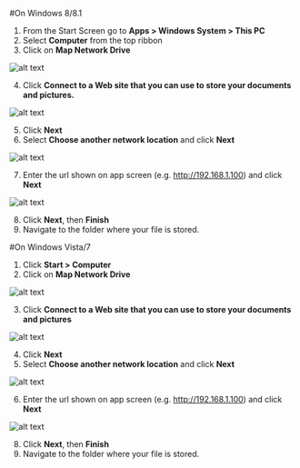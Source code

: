 #On Windows 8/8.1
1. From the Start Screen go to **Apps > Windows System > This PC**
2. Select **Computer** from the top ribbon
3. Click on **Map Network Drive**

![alt text](http://www2.le.ac.uk/offices/itservices/ithelp/images/my-computer/files-and-security/my-files/webdav/Mapnetworkdrive.jpg "8 Mapnetworkdrive")

4. Click **Connect to a Web site that you can use to store your documents and pictures.**

![alt text](http://www2.le.ac.uk/offices/itservices/ithelp/images/my-computer/files-and-security/my-files/webdav/ConnecttoWebsite.jpg "8 ConnecttoWebsite")

5. Click **Next**
6. Select **Choose another network location** and click **Next**

![alt text](http://www2.le.ac.uk/offices/itservices/ithelp/images/my-computer/files-and-security/my-files/webdav/Customnetworklocation.jpg "8 Customnetworklocation")

7. Enter the url shown on app screen (e.g. http://192.168.1.100) and click **Next**

![alt text](http://www2.le.ac.uk/offices/itservices/ithelp/images/my-computer/files-and-security/my-files/webdav/Websitelocationspecify.jpg "8 Websitelocationspecify")

8. Click **Next**, then **Finish**
9. Navigate to the folder where your file is stored.

#On Windows Vista/7
1. Click **Start > Computer**
2. Click on **Map Network Drive**

![alt text](http://www2.le.ac.uk/offices/itservices/ithelp/images/my-computer/files-and-security/my-files/webdav/computer.JPG "7 computer")

3. Click **Connect to a Web site that you can use to store your documents and pictures**

![alt text](http://www2.le.ac.uk/offices/itservices/ithelp/images/my-computer/files-and-security/my-files/webdav/network%20folder%20to%20map.JPG "7 networkfoldertomap")

4. Click **Next**
5. Select **Choose another network location** and click **Next**

![alt text](http://www2.le.ac.uk/offices/itservices/ithelp/images/my-computer/files-and-security/my-files/webdav/choosecustomlocation.JPG "7 choosecustomlocation")

6. Enter the url shown on app screen (e.g. http://192.168.1.100) and click **Next**

![alt text](http://www2.le.ac.uk/offices/itservices/ithelp/images/my-computer/files-and-security/my-files/webdav/enterwebaddress.JPG "7 enterwebaddress")

8. Click **Next**, then **Finish**
9. Navigate to the folder where your file is stored. 

